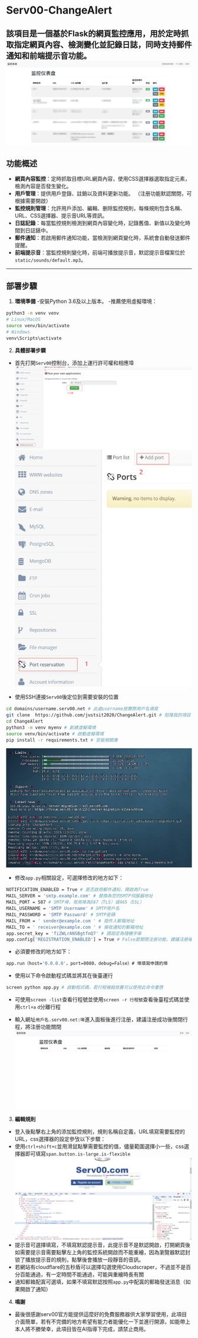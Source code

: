 # Serv00-ChangeAlert
該項目是一個基於Flask的網頁監控應用，用於定時抓取指定網頁內容、檢測變化並記錄日誌，同時支持郵件通知和前端提示音功能。
![img](static/image/readme/0.png)
---

## 功能概述

- **網頁內容監控**：定時抓取目標URL網頁內容，使用CSS選擇器選取指定元素，檢測內容是否發生變化。
- **用戶管理**：提供用戶登錄、註銷以及資料更新功能。 （注册功能默認關閉，可根據需要開啟）
- **監控規則管理**：允許用戶添加、編輯、删除監控規則，每條規則包含名稱、URL、CSS選擇器、提示音URL等資訊。
- **日誌記錄**：每當監控規則檢測到網頁內容變化時，記錄舊值、新值以及變化時間到日誌錶中。
- **郵件通知**：若啟用郵件通知功能，當檢測到網頁變化時，系統會自動發送郵件提醒。
- **前端提示音**：當監控規則變化時，前端可播放提示音，默認提示音檔案位於`static/sounds/default.mp3`。

---

## 部署步驟

1. **環境準備**
-安裝Python 3.6及以上版本。
-推薦使用虛擬環境：
```bash
python3 -m venv venv
# Linux/MacOS
source venv/bin/activate
# Windows
venv\Scripts\activate
```

2. **具體部署步驟**
- 首先打開``Serv00``控制台，添加上運行許可權和相應埠![img](static/image/readme/1.png)![img](static/image/readme/2.png)
   
- 使用SSH連接``Serv00``後定位到需要安裝的位置
   
```bash
cd domains/username.serv00.net # 此處username按實際用戶名填寫
git clone  https://github.com/justsit2020/ChangeAlert.git # 尅隆我的項目
cd ChangeAlert
python3 -m venv myenv # 創建虛擬環境
source venv/bin/activate # 啟動虛擬環境
pip install -r requirements.txt # 安裝相關庫
```
   

![img](static/image/readme/3.png)
   
- 修改``app.py``相關設定，可選擇修改的地方如下：
     
```bash
NOTIFICATION_ENABLED = True # 是否啟用郵件通知，開啟為True
MAIL_SERVER = 'smtp.example.com' # 替換為您的SMTP伺服器地址
MAIL_PORT = 587 # SMTP埠，常用埠為587（TLS）或465（SSL）
MAIL_USERNAME = 'SMTP Username' # SMTP用戶名
MAIL_PASSWORD = 'SMTP Password' # SMTP密碼
MAIL_FROM = ' sender@example.com ' # 發件人郵箱地址
MAIL_TO = ' receiver@example.com ' # 接收通知的郵箱地址
app.secret_key = 'fiZWLrANSBgtfnQ7' # 請設定為隨機字串
app.config['REGISTRATION_ENABLED'] = True # False是關閉注册功能，建議注册後關閉
```
     
- 必須要修改的地方如下：
```bash
app.run（host='0.0.0.0'，port=8080，debug=False）# 埠填寫申請的埠
```
     
- 使用以下命令啟動程式碼並將其在後臺運行
```bash
screen python app.py # 啟動程式碼，若行程被殺依舊可以使用此命令重啓
```
     
- 可使用``screen -list``查看行程號並使用``screen -r 行程號``查看後臺程式碼並使用``ctrl+a`` ``d``分離行程
   
- 輸入網址``用戶名.serv00.net:埠``進入面板後進行注册，建議注册成功後關閉行程，將注册功能關閉
![img](static/image/readme/4.png)
3. **編輯規則**
- 登入後點擊右上角的添加監控規則，規則名稱自定義，URL填寫需要監控的URL，css選擇器的設定參攷以下步驟：
- 使用``ctrl+shift+c``並用滑鼠點擊需要監控的值，儘量範圍選擇小一些，css選擇器即可填寫``span.button.is-large.is-flexible``![img](static/image/readme/5.png)
- 提示音可選擇填寫，不填寫默認提示音，此提示音不是默認開啟，打開網頁後如需要提示音需要點擊左上角的監控系統開啟而不能重繪，因為瀏覽器默認封锁了播放提示音的規則，點擊後會播放一段靜音的音訊。
- 若網站有cloudflare的五秒盾可以選擇勾選使用Cloudscraper，不過並不是百分百能通過，有一定時間不能通過，可能與重繪時長有關
- 通知郵箱配寘可選填，如果不填寫默認按照``app.py``中配寘的郵箱發送消息（如果開啟了通知）

4. **鳴謝**
- 最後很感謝serv00官方能提供這麼好的免費服務器供大家學習使用，此項目介面簡單，若有不完備的地方希望有能力者能優化一下並進行開源，如能帶上本人將不勝榮幸，此項目皆在AI指導下完成，請禁止商用。
